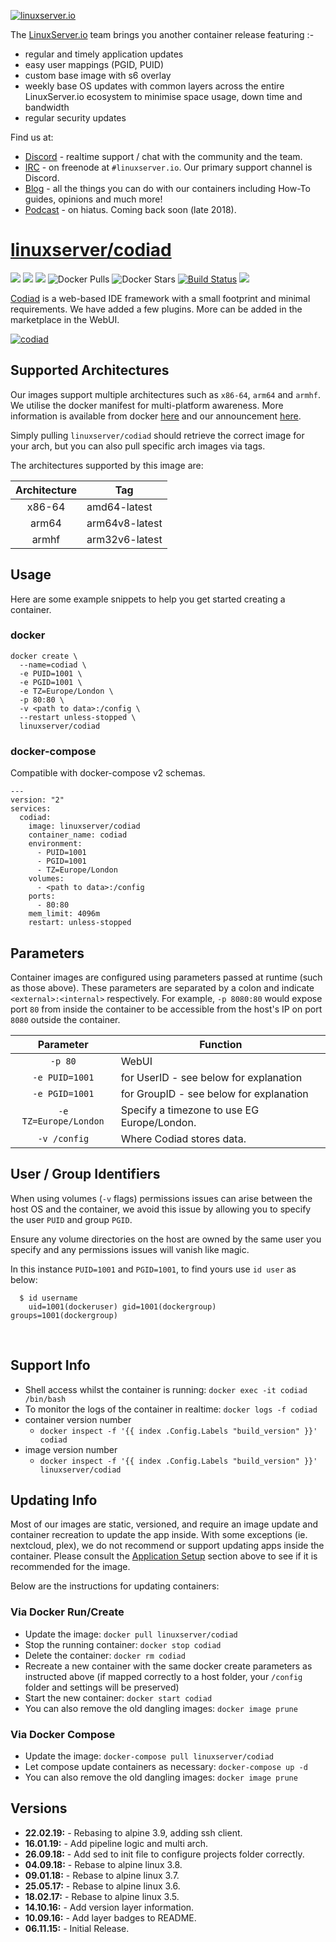 [![linuxserver.io](https://raw.githubusercontent.com/linuxserver/docker-templates/master/linuxserver.io/img/linuxserver_medium.png)](https://linuxserver.io)

The [LinuxServer.io](https://linuxserver.io) team brings you another container release featuring :-

 * regular and timely application updates
 * easy user mappings (PGID, PUID)
 * custom base image with s6 overlay
 * weekly base OS updates with common layers across the entire LinuxServer.io ecosystem to minimise space usage, down time and bandwidth
 * regular security updates

Find us at:
* [Discord](https://discord.gg/YWrKVTn) - realtime support / chat with the community and the team.
* [IRC](https://irc.linuxserver.io) - on freenode at `#linuxserver.io`. Our primary support channel is Discord.
* [Blog](https://blog.linuxserver.io) - all the things you can do with our containers including How-To guides, opinions and much more!
* [Podcast](https://anchor.fm/linuxserverio) - on hiatus. Coming back soon (late 2018).

# [linuxserver/codiad](https://github.com/linuxserver/docker-codiad)
[![](https://img.shields.io/discord/354974912613449730.svg?logo=discord&label=LSIO%20Discord&style=flat-square)](https://discord.gg/YWrKVTn)
[![](https://images.microbadger.com/badges/version/linuxserver/codiad.svg)](https://microbadger.com/images/linuxserver/codiad "Get your own version badge on microbadger.com")
[![](https://images.microbadger.com/badges/image/linuxserver/codiad.svg)](https://microbadger.com/images/linuxserver/codiad "Get your own version badge on microbadger.com")
![Docker Pulls](https://img.shields.io/docker/pulls/linuxserver/codiad.svg)
![Docker Stars](https://img.shields.io/docker/stars/linuxserver/codiad.svg)
[![Build Status](https://ci.linuxserver.io/buildStatus/icon?job=Docker-Pipeline-Builders/docker-codiad/master)](https://ci.linuxserver.io/job/Docker-Pipeline-Builders/job/docker-codiad/job/master/)
[![](https://lsio-ci.ams3.digitaloceanspaces.com/linuxserver/codiad/latest/badge.svg)](https://lsio-ci.ams3.digitaloceanspaces.com/linuxserver/codiad/latest/index.html)

[Codiad](http://codiad.com/) is a web-based IDE framework with a small footprint and minimal requirements. We have added a few plugins. More can be added in the marketplace in the WebUI.

[![codiad](https://raw.githubusercontent.com/linuxserver/docker-templates/master/linuxserver.io/img/codiad.png)](http://codiad.com/)

## Supported Architectures

Our images support multiple architectures such as `x86-64`, `arm64` and `armhf`. We utilise the docker manifest for multi-platform awareness. More information is available from docker [here](https://github.com/docker/distribution/blob/master/docs/spec/manifest-v2-2.md#manifest-list) and our announcement [here](https://blog.linuxserver.io/2019/02/21/the-lsio-pipeline-project/). 

Simply pulling `linuxserver/codiad` should retrieve the correct image for your arch, but you can also pull specific arch images via tags.

The architectures supported by this image are:

| Architecture | Tag |
| :----: | --- |
| x86-64 | amd64-latest |
| arm64 | arm64v8-latest |
| armhf | arm32v6-latest |


## Usage

Here are some example snippets to help you get started creating a container.

### docker

```
docker create \
  --name=codiad \
  -e PUID=1001 \
  -e PGID=1001 \
  -e TZ=Europe/London \
  -p 80:80 \
  -v <path to data>:/config \
  --restart unless-stopped \
  linuxserver/codiad
```


### docker-compose

Compatible with docker-compose v2 schemas.

```
---
version: "2"
services:
  codiad:
    image: linuxserver/codiad
    container_name: codiad
    environment:
      - PUID=1001
      - PGID=1001
      - TZ=Europe/London
    volumes:
      - <path to data>:/config
    ports:
      - 80:80
    mem_limit: 4096m
    restart: unless-stopped
```

## Parameters

Container images are configured using parameters passed at runtime (such as those above). These parameters are separated by a colon and indicate `<external>:<internal>` respectively. For example, `-p 8080:80` would expose port `80` from inside the container to be accessible from the host's IP on port `8080` outside the container.

| Parameter | Function |
| :----: | --- |
| `-p 80` | WebUI |
| `-e PUID=1001` | for UserID - see below for explanation |
| `-e PGID=1001` | for GroupID - see below for explanation |
| `-e TZ=Europe/London` | Specify a timezone to use EG Europe/London. |
| `-v /config` | Where Codiad stores data. |

## User / Group Identifiers

When using volumes (`-v` flags) permissions issues can arise between the host OS and the container, we avoid this issue by allowing you to specify the user `PUID` and group `PGID`.

Ensure any volume directories on the host are owned by the same user you specify and any permissions issues will vanish like magic.

In this instance `PUID=1001` and `PGID=1001`, to find yours use `id user` as below:

```
  $ id username
    uid=1001(dockeruser) gid=1001(dockergroup) groups=1001(dockergroup)
```


&nbsp;


## Support Info

* Shell access whilst the container is running: `docker exec -it codiad /bin/bash`
* To monitor the logs of the container in realtime: `docker logs -f codiad`
* container version number 
  * `docker inspect -f '{{ index .Config.Labels "build_version" }}' codiad`
* image version number
  * `docker inspect -f '{{ index .Config.Labels "build_version" }}' linuxserver/codiad`

## Updating Info

Most of our images are static, versioned, and require an image update and container recreation to update the app inside. With some exceptions (ie. nextcloud, plex), we do not recommend or support updating apps inside the container. Please consult the [Application Setup](#application-setup) section above to see if it is recommended for the image.  
  
Below are the instructions for updating containers:  
  
### Via Docker Run/Create
* Update the image: `docker pull linuxserver/codiad`
* Stop the running container: `docker stop codiad`
* Delete the container: `docker rm codiad`
* Recreate a new container with the same docker create parameters as instructed above (if mapped correctly to a host folder, your `/config` folder and settings will be preserved)
* Start the new container: `docker start codiad`
* You can also remove the old dangling images: `docker image prune`

### Via Docker Compose
* Update the image: `docker-compose pull linuxserver/codiad`
* Let compose update containers as necessary: `docker-compose up -d`
* You can also remove the old dangling images: `docker image prune`

## Versions

* **22.02.19:** - Rebasing to alpine 3.9, adding ssh client.
* **16.01.19:** - Add pipeline logic and multi arch.
* **26.09.18:** - Add sed to init file to configure projects folder correctly.
* **04.09.18:** - Rebase to alpine linux 3.8.
* **09.01.18:** - Rebase to alpine linux 3.7.
* **25.05.17:** - Rebase to alpine linux 3.6.
* **18.02.17:** - Rebase to alpine linux 3.5.
* **14.10.16:** - Add version layer information.
* **10.09.16:** - Add layer badges to README.
* **06.11.15:** - Initial Release.

